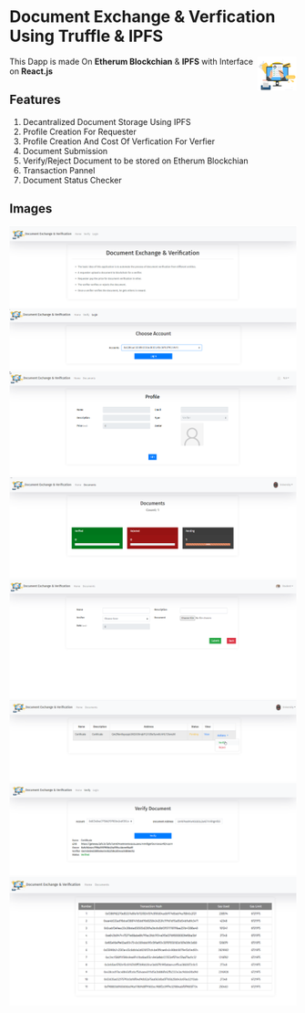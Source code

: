 # Document Exchange & Verfication Using Truffle & IPFS
<img src="./img/logo.png" align="right" height="60" />

This Dapp is made On **Etherum Blockchian** & **IPFS** with Interface on **React.js**

## Features

1. Decantralized Document Storage Using IPFS
2. Profile Creation For Requester
3. Profile Creation And Cost Of Verfication For Verfier
4. Document Submission
5. Verify/Reject Document to be stored on Etherum Blockchian
6. Transaction Pannel
7. Document Status Checker


## Images

  <img src="./img/home.png">
  <img src="./img/login.png">
  <img src="./img/profile.png">
  <img src="./img/document.png">
  <img src="./img/submit.png">
  <img src="./img/action.png">
  <img src="./img/check.png">
    <img src="./img/transaction.png">
